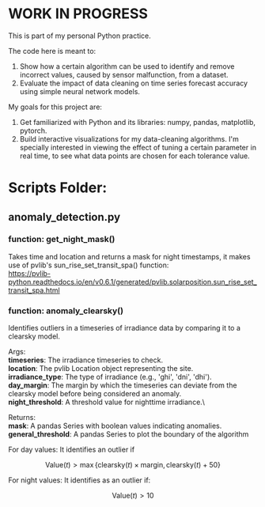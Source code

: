 # WORK IN PROGRESS

This is part of my personal Python practice.

The code here is meant to:
1) Show how a certain algorithm can be used to identify and remove incorrect values, caused by sensor malfunction, from a dataset.
2) Evaluate the impact of data cleaning on time series forecast accuracy using simple neural network models.

My goals for this project are:
1) Get familiarized with Python and its libraries: numpy, pandas, matplotlib, pytorch.
2) Build interactive visualizations for my data-cleaning algorithms. I'm specially interested in viewing the effect of tuning a certain parameter in real time, to see what data points are chosen for each tolerance value.

# Scripts Folder:
## anomaly_detection.py
### function: get_night_mask()
Takes time and location and returns a mask for night timestamps, it makes use of pvlib's sun_rise_set_transit_spa() function:\
https://pvlib-python.readthedocs.io/en/v0.6.1/generated/pvlib.solarposition.sun_rise_set_transit_spa.html

### function: anomaly_clearsky()
Identifies outliers in a timeseries of irradiance data by comparing it to 
a clearsky model.

Args:\
  **timeseries**: The irradiance timeseries to check.\
  **location**: The pvlib Location object representing the site.\
  **irradiance_type**: The type of irradiance (e.g., 'ghi', 'dni', 'dhi').\
  **day_margin**: The margin by which the timeseries can deviate from the clearsky model before being considered an anomaly.\
  **night_threshold**: A threshold value for nighttime irradiance.\
  
Returns:\
  **mask**: A pandas Series with boolean values indicating anomalies.\
  **general_threshold**: A pandas Series to plot the boundary of the algorithm

For day values: It identifies an outlier if
```math
\text{Value}(t) > \max \{ \text{clearsky}(t) \times \text{margin}, \text{clearsky}(t) + 50 \}
```
For night values: It identifies as an outlier if:
```math
\text{Value}(t) > 10
```

